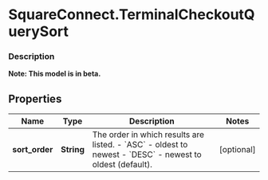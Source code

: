 # SquareConnect.TerminalCheckoutQuerySort

### Description
**Note: This model is in beta.**



## Properties
Name | Type | Description | Notes
------------ | ------------- | ------------- | -------------
**sort_order** | **String** | The order in which results are listed. - &#x60;ASC&#x60; - oldest to newest - &#x60;DESC&#x60; - newest to oldest (default). | [optional] 


